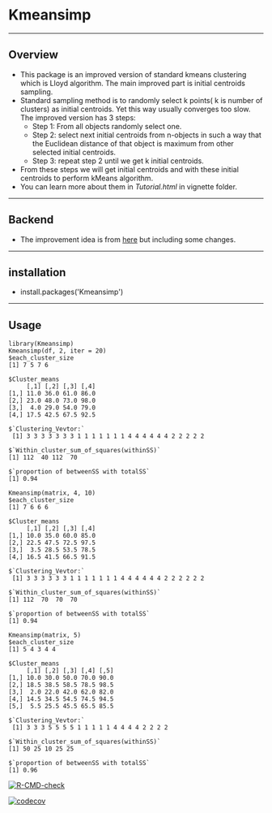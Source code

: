 # Kmeansimp
----
## Overview
* This package is an improved version of standard kmeans clustering which is Lloyd algorithm. The main improved part is initial centroids sampling. 
* Standard sampling method is to randomly select k points( k is number of clusters) as initial centroids. Yet this way usually converges too slow. The improved 
version has 3 steps:
   * Step 1: From all objects randomly select one. 
   * Step 2: select next initial centroids from n-objects in such a way that the Euclidean distance
of that object is maximum from other selected initial centroids.
   * Step 3: repeat step 2 until we get k initial centroids. <br>
 * From these steps we will get initial centroids and with these initial centroids to perform kMeans algorithm. <br>
 * You can learn more about them in *Tutorial.html* in vignette folder.
----

## Backend
* The improvement idea is from [here](https://www.ijcsmc.com/docs/papers/July2013/V2I7201338.pdf) but including some changes.
----

## installation
* install.packages('Kmeansimp')
----
## Usage
```{r}
library(Kmeansimp) 
Kmeansimp(df, 2, iter = 20) 
$each_cluster_size
[1] 7 5 7 6

$Cluster_means
     [,1] [,2] [,3] [,4]
[1,] 11.0 36.0 61.0 86.0
[2,] 23.0 48.0 73.0 98.0
[3,]  4.0 29.0 54.0 79.0
[4,] 17.5 42.5 67.5 92.5

$`Clustering_Vevtor:`
 [1] 3 3 3 3 3 3 3 1 1 1 1 1 1 1 4 4 4 4 4 4 2 2 2 2 2

$`Within_cluster_sum_of_squares(withinSS)`
[1] 112  40 112  70

$`proportion of betweenSS with totalSS`
[1] 0.94

Kmeansimp(matrix, 4, 10) 
$each_cluster_size
[1] 7 6 6 6

$Cluster_means
     [,1] [,2] [,3] [,4]
[1,] 10.0 35.0 60.0 85.0
[2,] 22.5 47.5 72.5 97.5
[3,]  3.5 28.5 53.5 78.5
[4,] 16.5 41.5 66.5 91.5

$`Clustering_Vevtor:`
 [1] 3 3 3 3 3 3 1 1 1 1 1 1 1 4 4 4 4 4 4 2 2 2 2 2 2

$`Within_cluster_sum_of_squares(withinSS)`
[1] 112  70  70  70

$`proportion of betweenSS with totalSS`
[1] 0.94

Kmeansimp(matrix, 5)
$each_cluster_size
[1] 5 4 3 4 4

$Cluster_means
     [,1] [,2] [,3] [,4] [,5]
[1,] 10.0 30.0 50.0 70.0 90.0
[2,] 18.5 38.5 58.5 78.5 98.5
[3,]  2.0 22.0 42.0 62.0 82.0
[4,] 14.5 34.5 54.5 74.5 94.5
[5,]  5.5 25.5 45.5 65.5 85.5

$`Clustering_Vevtor:`
 [1] 3 3 3 5 5 5 5 1 1 1 1 1 4 4 4 4 2 2 2 2

$`Within_cluster_sum_of_squares(withinSS)`
[1] 50 25 10 25 25

$`proportion of betweenSS with totalSS`
[1] 0.96
```

<!-- badges: start -->
[![R-CMD-check](https://github.com/Luosanj/Kmeansimp/workflows/R-CMD-check/badge.svg)](https://github.com/Luosanj/Kmeansimp/actions)

[![codecov](https://codecov.io/gh/Luosanj/Kmeansimp/branch/main/graph/badge.svg?token=B2ZEYVV1YW)](https://codecov.io/gh/Luosanj/Kmeansimp)
<!-- badges: end -->

